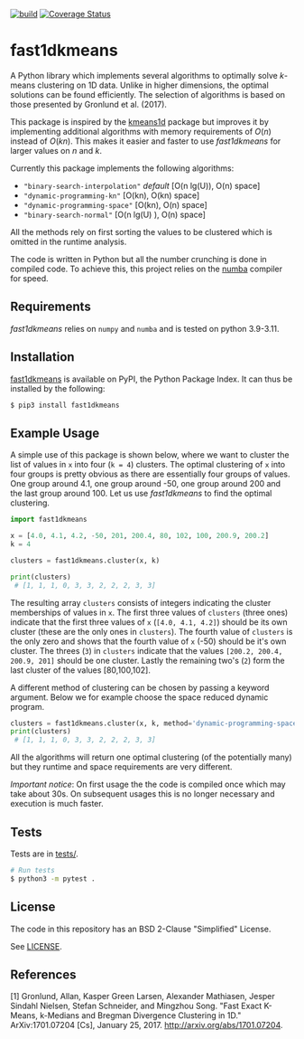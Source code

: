 [![build](https://github.com/Feelx234/fast1dkmeans/actions/workflows/ci.yaml/badge.svg)](https://github.com/Feelx234/fast1dkmeans/actions)
[![Coverage Status](https://coveralls.io/repos/github/Feelx234/fast1dkmeans/badge.svg)](https://coveralls.io/github/Feelx234/fast1dkmeans)

fast1dkmeans
========

A Python library which implements several algorithms to optimally solve *k*-means clustering on 1D data.
Unlike in higher dimensions, the optimal solutions can be found efficiently.
The selection of algorithms is based on those presented by Gronlund et al. (2017).

This package is inspired by the [kmeans1d](https://github.com/dstein64/kmeans1d) package but improves it by implementing additional algorithms with memory requirements of $O(n)$ instead of $O(kn)$. This makes it easier and faster to use *fast1dkmeans* for larger values on $n$ and $k$.

Currently this package implements the following algorithms:
- `"binary-search-interpolation"` *default* [O(n lg(U)), O(n) space]
- `"dynamic-programming-kn"` [O(kn), O(kn) space]
- `"dynamic-programming-space"` [O(kn), O(n) space]
- `"binary-search-normal"` [O(n lg(U) ), O(n) space]

All the methods rely on first sorting the values to be clustered which is omitted in the runtime analysis.

The code is written in Python but all the number crunching is done in compiled code. To achieve this, this project relies on the [numba](https://numba.pydata.org/) compiler for speed.

Requirements
------------

*fast1dkmeans* relies on `numpy` and `numba` and is tested on python 3.9-3.11.

Installation
------------

[fast1dkmeans](https://pypi.python.org/pypi/fast1dkmeans) is available on PyPI, the Python Package Index. It can thus be installed by the following:


```sh
$ pip3 install fast1dkmeans
```

Example Usage
-------------

A simple use of this package is shown below, where we want to cluster the list of values in `x` into four (`k = 4`) clusters.
The optimal clustering of `x` into four groups is pretty obvious as there are essentially four groups of values.
One group around 4.1, one group around -50, one group around 200 and the last group around 100. Let us use *fast1dkmeans* to find the optimal clustering.

```python
import fast1dkmeans

x = [4.0, 4.1, 4.2, -50, 201, 200.4, 80, 102, 100, 200.9, 200.2]
k = 4

clusters = fast1dkmeans.cluster(x, k)

print(clusters)
 # [1, 1, 1, 0, 3, 3, 2, 2, 2, 3, 3]
```

The resulting array `clusters` consists of integers indicating the cluster memberships of values in `x`.
The first three values of `clusters` (three ones) indicate that the first three values of `x` (`[4.0, 4.1, 4.2]`) should be its own cluster (these are the only ones in `clusters`).
The fourth value of `clusters` is the only zero and shows that the fourth value of `x` (-50) should be it's own cluster.
The threes (`3`) in `clusters` indicate that the values `[200.2, 200.4, 200.9, 201]` should be one cluster. Lastly the remaining two's (`2`) form the last cluster of the values [80,100,102].


A different method of clustering can be chosen by passing a keyword argument. Below we for example choose the space reduced dynamic program.
```python
clusters = fast1dkmeans.cluster(x, k, method='dynamic-programming-space')
print(clusters)
 # [1, 1, 1, 0, 3, 3, 2, 2, 2, 3, 3]
```

All the algorithms will return one optimal clustering (of the potentially many) but they runtime and space requirements are very different.


*Important notice*: On first usage the the code is compiled once which may take about 30s. On subsequent usages this is no longer necessary and execution is much faster.



Tests
-----

Tests are in [tests/](https://github.com/Feelx234/fast1dkmeans/blob/master/tests).

```sh
# Run tests
$ python3 -m pytest .
```

License
-------

The code in this repository has an BSD 2-Clause "Simplified" License.

See [LICENSE](https://github.com/Feelx234/fast1dkmeans/blob/master/LICENSE).

References
----------

[1] Gronlund, Allan, Kasper Green Larsen, Alexander Mathiasen, Jesper Sindahl Nielsen, Stefan Schneider,
and Mingzhou Song. "Fast Exact K-Means, k-Medians and Bregman Divergence Clustering in 1D."
ArXiv:1701.07204 [Cs], January 25, 2017. http://arxiv.org/abs/1701.07204.
